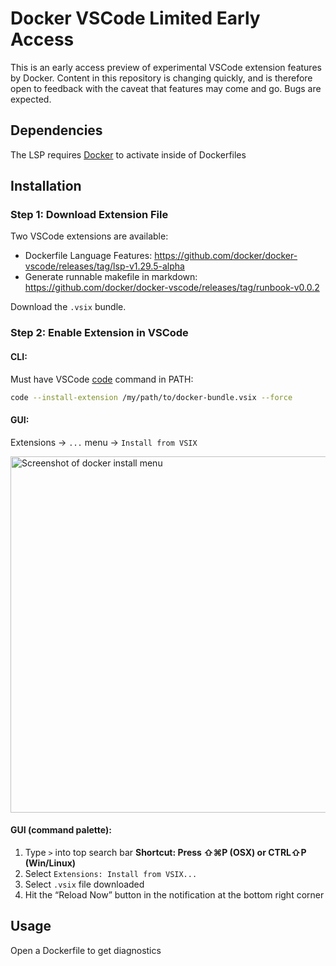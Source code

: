 # Docker VSCode Limited Early Access
This is an early access preview of experimental VSCode extension features by Docker. Content in this repository is changing quickly, and is therefore open to feedback with the caveat that features may come and go. Bugs are expected.

## Dependencies
The LSP requires [Docker](https://www.docker.com/products/docker-desktop/) to activate inside of Dockerfiles

## Installation

### Step 1: Download Extension File
Two VSCode extensions are available:
- Dockerfile Language Features: https://github.com/docker/docker-vscode/releases/tag/lsp-v1.29.5-alpha
- Generate runnable makefile in markdown: https://github.com/docker/docker-vscode/releases/tag/runbook-v0.0.2

Download the `.vsix` bundle.

### Step 2: Enable Extension in VSCode

#### CLI:

Must have VSCode [code](https://code.visualstudio.com/docs/editor/command-line#_code-is-not-recognized-as-an-internal-or-external-command) command in PATH:

```bash
code --install-extension /my/path/to/docker-bundle.vsix --force
```

#### GUI:

Extensions -> `...` menu -> `Install from VSIX`

<img width="570" alt="Screenshot of docker install menu" src="https://github.com/docker/docker-ai/assets/5000430/1cf2b904-f341-4a84-aceb-1933c51efe68">

#### GUI (command palette):

1. Type `>` into top search bar
**Shortcut: Press ⇧⌘P (OSX) or CTRL⇧P (Win/Linux)**
2. Select `Extensions: Install from VSIX...`
3. Select `.vsix` file downloaded
4. Hit the “Reload Now” button in the notification at the bottom right corner

## Usage
Open a Dockerfile to get diagnostics

